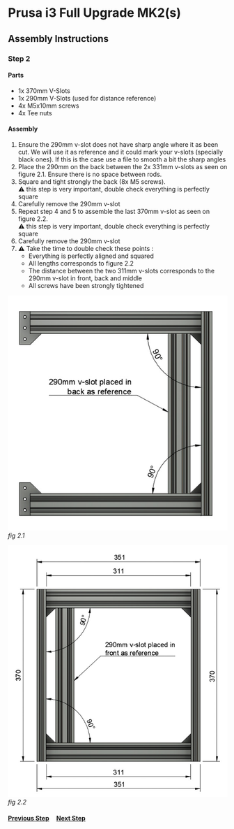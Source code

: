 # Prusa i3 Full Upgrade MK2(s)

## Assembly Instructions

### Step 2

#### Parts  

* 1x 370mm V-Slots
* 1x 290mm V-Slots (used for distance reference)
* 4x M5x10mm screws
* 4x Tee nuts

#### Assembly

1. Ensure the 290mm v-slot does not have sharp angle where it as been cut. We will use it as reference and it could mark your v-slots (specially black ones). If this is the case use a file to smooth a bit the sharp angles
1. Place the 290mm on the back between the 2x 331mm v-slots as seen on figure 2.1. Ensure there is no space between rods.
1. Square and tight strongly the back (8x M5 screws).<br>
   :warning: this step is very important, double check everything is perfectly square
1. Carefully remove the 290mm v-slot
1. Repeat step 4 and 5 to assemble the last 370mm v-slot as seen on figure 2.2.<br>
   :warning: this step is very important, double check everything is perfectly square
1. Carefully remove the 290mm v-slot
1. :warning: Take the time to double check these points :
    * Everything is perfectly aligned and squared
    * All lengths corresponds to figure 2.2
    * The distance between the two 311mm v-slots corresponds to the 290mm v-slot in front, back and middle
    * All screws have been strongly tightened

![](img/fig2.1.jpg)\
*fig 2.1*

![](img/fig2.2.jpg)\
*fig 2.2*

#### [Previous Step](step01.md) &nbsp;&nbsp;&nbsp; [Next Step](step03.md)
